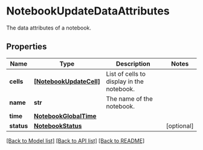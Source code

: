 # NotebookUpdateDataAttributes

The data attributes of a notebook.

## Properties
Name | Type | Description | Notes
------------ | ------------- | ------------- | -------------
**cells** | [**[NotebookUpdateCell]**](NotebookUpdateCell.md) | List of cells to display in the notebook. | 
**name** | **str** | The name of the notebook. | 
**time** | [**NotebookGlobalTime**](NotebookGlobalTime.md) |  | 
**status** | [**NotebookStatus**](NotebookStatus.md) |  | [optional] 

[[Back to Model list]](README.md#documentation-for-models) [[Back to API list]](README.md#documentation-for-api-endpoints) [[Back to README]](README.md)


